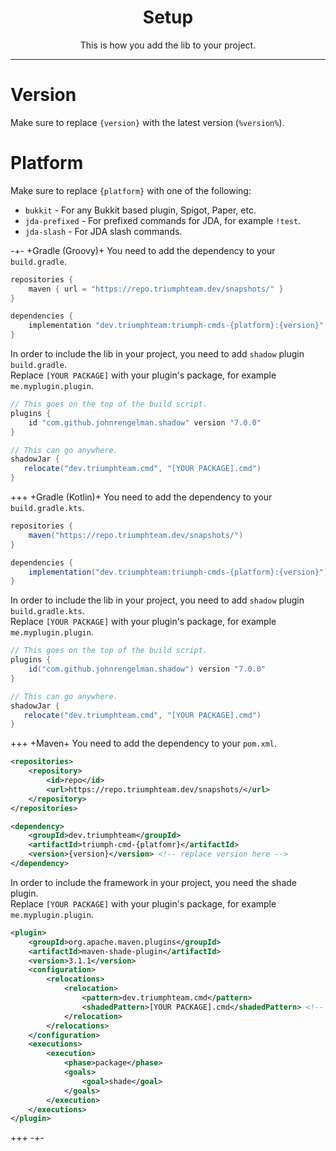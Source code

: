 <center><h1>Setup</h1></center>
<center>
<p>This is how you add the lib to your project.</p>
</center>

---

# Version
Make sure to replace `{version}` with the latest version (`%version%`).

# Platform
Make sure to replace `{platform}` with one of the following:

* `bukkit` - For any Bukkit based plugin, Spigot, Paper, etc.
* `jda-prefixed` - For prefixed commands for JDA, for example `!test`.
* `jda-slash` - For JDA slash commands.

-+-
+Gradle (Groovy)+
You need to add the dependency to your `build.gradle`.
```groovy
repositories {
    maven { url = "https://repo.triumphteam.dev/snapshots/" }
}

dependencies {
    implementation "dev.triumphteam:triumph-cmds-{platform}:{version}" // Replace version here 
}
```
In order to include the lib in your project, you need to add `shadow` plugin `build.gradle`.  
Replace `[YOUR PACKAGE]` with your plugin's package, for example `me.myplugin.plugin`.
```groovy
// This goes on the top of the build script.
plugins {
    id "com.github.johnrengelman.shadow" version "7.0.0"
}

// This can go anywhere.
shadowJar {
   relocate("dev.triumphteam.cmd", "[YOUR PACKAGE].cmd")
}
```
+++
+Gradle (Kotlin)+
You need to add the dependency to your `build.gradle.kts`.
```groovy
repositories {
    maven("https://repo.triumphteam.dev/snapshots/")
}

dependencies {
    implementation("dev.triumphteam:triumph-cmds-{platform}:{version}") // Replace version here 
}
```
In order to include the lib in your project, you need to add `shadow` plugin `build.gradle.kts`.  
Replace `[YOUR PACKAGE]` with your plugin's package, for example `me.myplugin.plugin`.
```groovy
// This goes on the top of the build script.
plugins {
    id("com.github.johnrengelman.shadow") version "7.0.0"
}

// This can go anywhere.
shadowJar {
   relocate("dev.triumphteam.cmd", "[YOUR PACKAGE].cmd")
}
```
+++
+Maven+
You need to add the dependency to your `pom.xml`.
```xml
<repositories>
    <repository>
        <id>repo</id>
        <url>https://repo.triumphteam.dev/snapshots/</url>
    </repository>
</repositories>

<dependency>
    <groupId>dev.triumphteam</groupId>
    <artifactId>triumph-cmd-{platfomr}</artifactId>
    <version>{version}</version> <!-- replace version here -->
</dependency>
```
In order to include the framework in your project, you need the shade plugin.  
Replace `[YOUR PACKAGE]` with your plugin's package, for example `me.myplugin.plugin`.
```xml
<plugin>
    <groupId>org.apache.maven.plugins</groupId>
    <artifactId>maven-shade-plugin</artifactId>
    <version>3.1.1</version>
    <configuration>
        <relocations>
            <relocation>
                <pattern>dev.triumphteam.cmd</pattern>
                <shadedPattern>[YOUR PACKAGE].cmd</shadedPattern> <!-- Replace package here here -->
            </relocation>
        </relocations>
    </configuration>
    <executions>
        <execution>
            <phase>package</phase>
            <goals>
                <goal>shade</goal>
            </goals>
        </execution>
    </executions>
</plugin>
```
+++
-+-